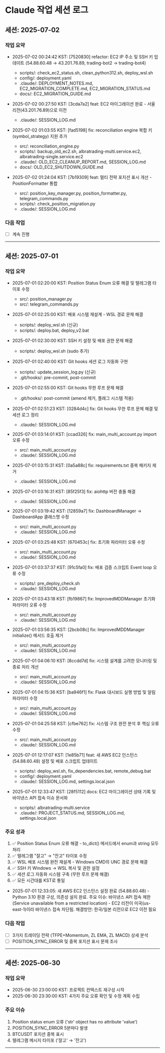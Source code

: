 # Claude 작업 세션 로그



## 세션: 2025-07-02

### 작업 요약

- 2025-07-02 00:24:42 KST: [7520830] refactor: EC2 IP 주소 및 SSH 키 업데이트 (54.88.60.48 → 43.201.76.89, trading-bot2 → trading-bot4)
  - scripts/: check_ec2_status.sh, clean_python312.sh, deploy_wsl.sh
  - config/: deployment.yaml
  - .claude/: DEPLOYMENT_NOTES.md, EC2_MIGRATION_COMPLETE.md, EC2_MIGRATION_STATUS.md
  - docs/: EC2_MIGRATION_GUIDE.md

- 2025-07-02 00:27:50 KST: [3cda7a2] feat: EC2 마이그레이션 완료 - 서울 리전(43.201.76.89)으로 이전
  - .claude/: SESSION_LOG.md

- 2025-07-02 01:03:55 KST: [fad5198] fix: reconciliation engine 복합 키(symbol_strategy) 지원 추가
  - src/: reconciliation_engine.py
  - scripts/: backup_old_ec2.sh, albratrading-multi.service.ec2, albratrading-single.service.ec2
  - .claude/: OLD_EC2_CLEANUP_REPORT.md, SESSION_LOG.md
  - docs/: OLD_EC2_SHUTDOWN_GUIDE.md

- 2025-07-02 01:24:04 KST: [7b19309] feat: 멀티 전략 포지션 표시 개선 - PositionFormatter 통합
  - src/: position_key_manager.py, position_formatter.py, telegram_commands.py
  - scripts/: check_position_migration.py
  - .claude/: SESSION_LOG.md

### 다음 작업
- [ ] 계속 진행

---

## 세션: 2025-07-01

### 작업 요약

- 2025-07-01 02:20:00 KST: Position Status Enum 오류 해결 및 텔레그램 타이포 수정
  - src/: position_manager.py
  - src/: telegram_commands.py

- 2025-07-01 02:25:00 KST: 배포 시스템 재설계 - WSL 경로 문제 해결
  - scripts/: deploy_wsl.sh (신규)
  - scripts/: deploy.bat, deploy_v2.bat

- 2025-07-01 02:30:00 KST: SSH 키 설정 및 배포 권한 문제 해결
  - scripts/: deploy_wsl.sh (sudo 추가)

- 2025-07-01 02:40:00 KST: Git hooks 세션 로그 자동화 구현
  - scripts/: update_session_log.py (신규)
  - .git/hooks/: pre-commit, post-commit

- 2025-07-01 02:55:00 KST: Git hooks 무한 루프 문제 해결
  - .git/hooks/: post-commit (amend 제거, 플래그 시스템 적용)

- 2025-07-01 02:51:23 KST: [0284d4c] fix: Git hooks 무한 루프 문제 해결 및 세션 로그 정리
  - .claude/: SESSION_LOG.md

- 2025-07-01 03:14:01 KST: [ccad326] fix: main_multi_account.py import 오류 수정
  - src/: main_multi_account.py
  - .claude/: SESSION_LOG.md

- 2025-07-01 03:15:31 KST: [0a5a88c] fix: requirements.txt 중복 패키지 제거
  - .claude/: SESSION_LOG.md

- 2025-07-01 03:16:31 KST: [85f25f3] fix: aiohttp 버전 충돌 해결
  - .claude/: SESSION_LOG.md

- 2025-07-01 03:19:42 KST: [12859a7] fix: DashboardManager → DashboardApp 클래스명 수정
  - src/: main_multi_account.py
  - .claude/: SESSION_LOG.md

- 2025-07-01 03:25:48 KST: [670453c] fix: 초기화 파라미터 오류 수정
  - src/: main_multi_account.py
  - .claude/: SESSION_LOG.md

- 2025-07-01 03:37:37 KST: [91c5fa0] fix: 배포 검증 스크립트 Event loop 오류 수정
  - scripts/: pre_deploy_check.sh
  - .claude/: SESSION_LOG.md

- 2025-07-01 03:43:18 KST: [fb19867] fix: ImprovedMDDManager 초기화 파라미터 오류 수정
  - src/: main_multi_account.py
  - .claude/: SESSION_LOG.md

- 2025-07-01 03:56:35 KST: [2bcb08c] fix: ImprovedMDDManager initialize() 메서드 호출 제거
  - src/: main_multi_account.py
  - .claude/: SESSION_LOG.md

- 2025-07-01 04:06:10 KST: [8ccdd7d] fix: 시스템 설계를 고려한 모니터링 및 종료 처리 개선
  - src/: main_multi_account.py
  - .claude/: SESSION_LOG.md

- 2025-07-01 04:15:36 KST: [ba946f1] fix: Flask 대시보드 실행 방법 및 알림 파라미터 수정
  - src/: main_multi_account.py
  - .claude/: SESSION_LOG.md

- 2025-07-01 04:25:58 KST: [cfbe762] fix: 시스템 구조 완전 분석 후 핵심 오류 수정
  - src/: main_multi_account.py
  - .claude/: SESSION_LOG.md

- 2025-07-01 12:17:07 KST: [1e85b71] feat: 새 AWS EC2 인스턴스(54.88.60.48) 설정 및 배포 스크립트 업데이트
  - scripts/: deploy_wsl.sh, fix_dependencies.bat, remote_debug.bat
  - config/: deployment.yaml
  - .claude/: SESSION_LOG.md, settings.local.json

- 2025-07-01 12:33:47 KST: [28f5112] docs: EC2 마이그레이션 상태 기록 및 바이낸스 API 접속 이슈 문서화
  - scripts/: albratrading-multi.service
  - .claude/: PROJECT_STATUS.md, SESSION_LOG.md, settings.local.json

### 주요 성과
1. ✅ Position Status Enum 오류 해결 - to_dict() 메서드에서 enum과 string 모두 처리
2. ✅ 텔레그램 "잘고" → "잔고" 타이포 수정
3. ✅ WSL 배포 시스템 완전 재설계 - Windows CMD의 UNC 경로 문제 해결
4. ✅ SSH 키 Windows → WSL 복사 및 권한 설정
5. ✅ 세션 로그 자동화 시스템 구축 (무한 루프 문제 해결)
6. ✅ 모든 시간대를 KST로 통일


- 2025-07-01 12:33:05: 새 AWS EC2 인스턴스 설정 완료 (54.88.60.48) - Python 3.10 환경 구성, 의존성 설치 완료. 주요 이슈: 바이낸스 API 접속 제한 (Service unavailable from a restricted location) - EC2 리전이 미국(us-east-1)이라 바이낸스 접속 차단됨. 해결방안: 한국/일본 리전으로 EC2 이전 필요
### 다음 작업
- [ ] 3가지 트레이딩 전략 (TFPE+Momentum, ZL EMA, ZL MACD) 상세 분석
- [ ] POSITION_SYNC_ERROR 및 중복 포지션 표시 문제 조사

---

## 세션: 2025-06-30

### 작업 요약

- 2025-06-30 23:00:00 KST: 프로젝트 컨텍스트 재구성 시작
- 2025-06-30 23:30:00 KST: 4가지 주요 오류 확인 및 수정 계획 수립

### 주요 이슈
1. Position status enum 오류 ('str' object has no attribute 'value')
2. POSITION_SYNC_ERROR 5분마다 발생
3. BTCUSDT 포지션 중복 표시
4. 텔레그램 메시지 타이포 ('잘고' → '잔고')

---